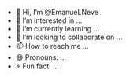 - 👋 Hi, I’m @EmanueLNeve
- 👀 I’m interested in ...
- 🌱 I’m currently learning ...
- 💞️ I’m looking to collaborate on ...
- 📫 How to reach me ...
- 😄 Pronouns: ...
- ⚡ Fun fact: ...

<!---
EmanueLNeve/EmanueLNeve is a ✨ special ✨ repository because its `README.md` (this file) appears on your GitHub profile.
You can click the Preview link to take a look at your changes.
--->
